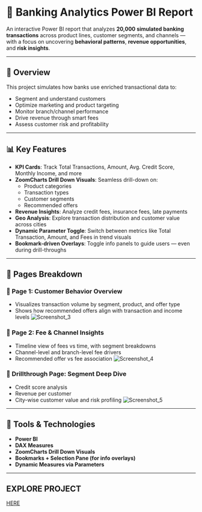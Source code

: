 # 🏦 Banking Analytics Power BI Report

An interactive Power BI report that analyzes **20,000 simulated banking transactions** across product lines, customer segments, and channels — with a focus on uncovering **behavioral patterns**, **revenue opportunities**, and **risk insights**.

---

## 📘 Overview

This project simulates how banks use enriched transactional data to:
- Segment and understand customers
- Optimize marketing and product targeting
- Monitor branch/channel performance
- Drive revenue through smart fees
- Assess customer risk and profitability

---

## 📊 Key Features

- **KPI Cards**: Track Total Transactions, Amount, Avg. Credit Score, Monthly Income, and more  
- **ZoomCharts Drill Down Visuals**: Seamless drill-down on:
  - Product categories
  - Transaction types
  - Customer segments
  - Recommended offers
- **Revenue Insights**: Analyze credit fees, insurance fees, late payments
- **Geo Analysis**: Explore transaction distribution and customer value across cities
- **Dynamic Parameter Toggle**: Switch between metrics like Total Transaction, Amount, and Fees in trend visuals
- **Bookmark-driven Overlays**: Toggle info panels to guide users — even during drill-throughs

---

## 📄 Pages Breakdown

### 🔹 Page 1: Customer Behavior Overview
- Visualizes transaction volume by segment, product, and offer type
- Shows how recommended offers align with transaction and income levels
![Screenshot_3](https://github.com/user-attachments/assets/a567d26e-65c3-4b1c-8aff-a0e945b1dafb)

### 🔹 Page 2: Fee & Channel Insights
- Timeline view of fees vs time, with segment breakdowns
- Channel-level and branch-level fee drivers
- Recommended offer vs fee association
![Screenshot_4](https://github.com/user-attachments/assets/58f38a43-b71d-41c7-a78e-394dc3b908dd)

### 🔹 Drillthrough Page: Segment Deep Dive
- Credit score analysis
- Revenue per customer
- City-wise customer value and risk profiling
![Screenshot_5](https://github.com/user-attachments/assets/13dda4b7-19d4-41bb-a389-71d6cc9eb3e2)

---

## 🧰 Tools & Technologies

- **Power BI**
- **DAX Measures**
- **ZoomCharts Drill Down Visuals**
- **Bookmarks + Selection Pane (for info overlays)**
- **Dynamic Measures via Parameters**

---

## EXPLORE PROJECT 
[HERE](https://app.powerbi.com/view?r=eyJrIjoiZjRlYWIxZTAtMzFjNC00ZjAwLWI1ZTMtNjY0OGFiZTUwNTI1IiwidCI6IjQ2NTRiNmYxLTBlNDctNDU3OS1hOGExLTAyZmU5ZDk0M2M3YiIsImMiOjl9)

